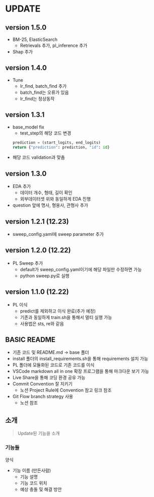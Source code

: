 # UPDATE
## version 1.5.0
* BM-25, ElasticSearch
  * Retrievals 추가, pl_inference 추가
* Shap 추가 

## version 1.4.0
* Tune 
  * lr_find, batch_find 추가
  * batch_find는 오류가 있음
  * lr_find는 정상동작
## version 1.3.1
* base_model fix
  * test_step의 해당 코드 변경
  ~~~python
  prediction = (start_logits, end_logits)
  return {"prediction": prediction, "id": id}
  ~~~
 * 해당 코드 validation과 맞춤

## version 1.3.0
* EDA 추가
  * 데이터 개수, 형태, 길이 확인
  * 외부데이터셋 위와 동일하게 EDA 진행
* question 앞에 명사, 형용사, 관형사 추가

## version 1.2.1 (12.23)
* sweep_config.yaml에 sweep parameter 추가

## version 1.2.0 (12.22)
* PL Sweep 추가
  * default가 sweep_config.yaml이기에 해당 파일만 수정하면 가능
  * python sweep.py로 실행

## version 1.1.0 (12.22)
* PL 이식
  * predict를 제외하고 이식 완료(추가 예정)
  * 기존과 동일하게 train.sh을 통해서 멀티 실행 가능
  * 사용법은 sts, re와 같음

## BASIC README
* 기존 코드 및 README.md -> base 폴더
* install 폴더의 install_requirements.sh을 통해 requirements 설치 가능
* PL 폴더에 모듈화된 코드로 기존 코드를 이식
* VSCode markdown all in one 확장 프로그램을 통해 마크다운 보기 가능
* Live Share을 통해 코딩 환경 공유 가능
* Commit Convention 잘 지키기
  * 노션 Project Rule에 Convention 참고 링크 참조
* Git Flow branch strategy 사용
  * 노션 참조
## 소개

> Update된 기능을 소개

### 기능들
양식

* 기능 이름 (만든사람)
  * 기능 설명
  * 기능 코드 위치
  * 예상 충돌 및 해결 방안
